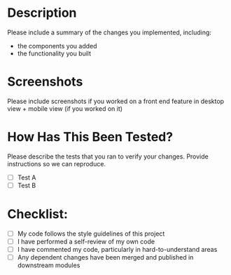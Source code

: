 # Description

Please include a summary of the changes you implemented, including:
- the components you added
- the functionality you built

# Screenshots

Please include screenshots if you worked on a front end feature in desktop view + mobile view (if you worked on it) 

# How Has This Been Tested?
Please describe the tests that you ran to verify your changes. Provide instructions so we can reproduce.

- [ ] Test A
- [ ] Test B

# Checklist:

- [ ] My code follows the style guidelines of this project
- [ ] I have performed a self-review of my own code
- [ ] I have commented my code, particularly in hard-to-understand areas
- [ ] Any dependent changes have been merged and published in downstream modules
